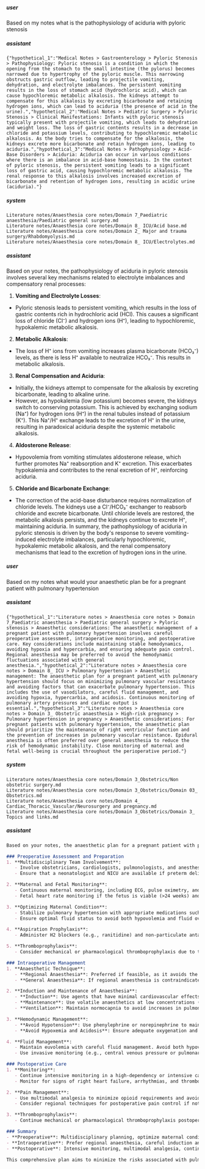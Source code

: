 ##### user
Based on my notes what is the pathophysiology of aciduria with pyloric stenosis

##### assistant
```lookup
{"hypothetical_1":"Medical Notes > Gastroenterology > Pyloric Stenosis > Pathophysiology: Pyloric stenosis is a condition in which the opening from the stomach to the small intestine (the pylorus) becomes narrowed due to hypertrophy of the pyloric muscle. This narrowing obstructs gastric outflow, leading to projectile vomiting, dehydration, and electrolyte imbalances. The persistent vomiting results in the loss of stomach acid (hydrochloric acid), which can cause hypochloremic metabolic alkalosis. The kidneys attempt to compensate for this alkalosis by excreting bicarbonate and retaining hydrogen ions, which can lead to aciduria (the presence of acid in the urine).","hypothetical_2":"Medical Notes > Pediatric Surgery > Pyloric Stenosis > Clinical Manifestations: Infants with pyloric stenosis typically present with projectile vomiting, which leads to dehydration and weight loss. The loss of gastric contents results in a decrease in chloride and potassium levels, contributing to hypochloremic metabolic alkalosis. As the body tries to compensate for the alkalosis, the kidneys excrete more bicarbonate and retain hydrogen ions, leading to aciduria.","hypothetical_3":"Medical Notes > Pathophysiology > Acid-Base Disorders > Aciduria: Aciduria can occur in various conditions where there is an imbalance in acid-base homeostasis. In the context of pyloric stenosis, the persistent vomiting leads to a significant loss of gastric acid, causing hypochloremic metabolic alkalosis. The renal response to this alkalosis involves increased excretion of bicarbonate and retention of hydrogen ions, resulting in acidic urine (aciduria)."}
```

##### system
```sc-context
Literature notes/Anaesthesia core notes/Domain 7_Paediatric anaesthesia/Paediatric general surgery.md
Literature notes/Anaesthesia core notes/Domain 8_ ICU/Acid base.md
Literature notes/Anaesthesia core notes/Domain 2_ Major and trauma surgery/Rhabdomyolysis.md
Literature notes/Anaesthesia core notes/Domain 8_ ICU/Electrolytes.md
```

##### assistant
Based on your notes, the pathophysiology of aciduria in pyloric stenosis involves several key mechanisms related to electrolyte imbalances and compensatory renal processes:
1. **Vomiting and Electrolyte Losses**:
- Pyloric stenosis leads to persistent vomiting, which results in the loss of gastric contents rich in hydrochloric acid (HCl). This causes a significant loss of chloride (Cl⁻) and hydrogen ions (H⁺), leading to hypochloremic, hypokalemic metabolic alkalosis.
2. **Metabolic Alkalosis**:
- The loss of H⁺ ions from vomiting increases plasma bicarbonate (HCO₃⁻) levels, as there is less H⁺ available to neutralize HCO₃⁻. This results in metabolic alkalosis.
3. **Renal Compensation and Aciduria**:
- Initially, the kidneys attempt to compensate for the alkalosis by excreting bicarbonate, leading to alkaline urine.
- However, as hypokalemia (low potassium) becomes severe, the kidneys switch to conserving potassium. This is achieved by exchanging sodium (Na⁺) for hydrogen ions (H⁺) in the renal tubules instead of potassium (K⁺). This Na⁺/H⁺ exchange leads to the excretion of H⁺ in the urine, resulting in paradoxical aciduria despite the systemic metabolic alkalosis.
4. **Aldosterone Release**:
- Hypovolemia from vomiting stimulates aldosterone release, which further promotes Na⁺ reabsorption and K⁺ excretion. This exacerbates hypokalemia and contributes to the renal excretion of H⁺, reinforcing aciduria.
5. **Chloride and Bicarbonate Exchange**:
- The correction of the acid-base disturbance requires normalization of chloride levels. The kidneys use a Cl⁻/HCO₃⁻ exchanger to reabsorb chloride and excrete bicarbonate. Until chloride levels are restored, the metabolic alkalosis persists, and the kidneys continue to excrete H⁺, maintaining aciduria.
In summary, the pathophysiology of aciduria in pyloric stenosis is driven by the body's response to severe vomiting-induced electrolyte imbalances, particularly hypochloremic, hypokalemic metabolic alkalosis, and the renal compensatory mechanisms that lead to the excretion of hydrogen ions in the urine.

##### user
Based on my notes what would your anaesthetic plan be for a pregnant patient with pulmonary hypertension

##### assistant
```lookup
{"hypothetical_1":"Literature notes > Anaesthesia core notes > Domain 7_Paediatric anaesthesia > Paediatric general surgery > Pyloric stenosis > Anaesthetic considerations: The anaesthetic management of a pregnant patient with pulmonary hypertension involves careful preoperative assessment, intraoperative monitoring, and postoperative care. Key considerations include maintaining stable hemodynamics, avoiding hypoxia and hypercarbia, and ensuring adequate pain control. Regional anesthesia may be preferred to avoid the hemodynamic fluctuations associated with general anesthesia.","hypothetical_2":"Literature notes > Anaesthesia core notes > Domain 8_ ICU > Pulmonary hypertension > Anaesthetic management: The anaesthetic plan for a pregnant patient with pulmonary hypertension should focus on minimizing pulmonary vascular resistance and avoiding factors that can exacerbate pulmonary hypertension. This includes the use of vasodilators, careful fluid management, and avoiding hypoxia, hypercarbia, and acidosis. Continuous monitoring of pulmonary artery pressures and cardiac output is essential.","hypothetical_3":"Literature notes > Anaesthesia core notes > Domain 3_ Obstetric anaesthesia > High-risk pregnancy > Pulmonary hypertension in pregnancy > Anaesthetic considerations: For pregnant patients with pulmonary hypertension, the anaesthetic plan should prioritize the maintenance of right ventricular function and the prevention of increases in pulmonary vascular resistance. Epidural anesthesia is often preferred over general anesthesia to reduce the risk of hemodynamic instability. Close monitoring of maternal and fetal well-being is crucial throughout the perioperative period."}
```

##### system
```sc-context
Literature notes/Anaesthesia core notes/Domain 3_Obstetrics/Non obstetric surgery.md
Literature notes/Anaesthesia core notes/Domain 3_Obstetrics/Domain 03_ Obstetrics.md
Literature notes/Anaesthesia core notes/Domain 4_ Cardiac_Thoracic_Vascular/Neurosurgery and pregnancy.md
Literature notes/Anaesthesia core notes/Domain 3_Obstetrics/Domain 3_ Topics and links.md
```

##### assistant
```md
Based on your notes, the anaesthetic plan for a pregnant patient with pulmonary hypertension (PH) would involve several key considerations to ensure both maternal and fetal safety. Here is a detailed plan:

### Preoperative Assessment and Preparation
1. **Multidisciplinary Team Involvement**:
   - Involve obstetricians, cardiologists, pulmonologists, and anesthesiologists early in the planning process.
   - Ensure that a neonatologist and NICU are available if preterm delivery is anticipated.

2. **Maternal and Fetal Monitoring**:
   - Continuous maternal monitoring, including ECG, pulse oximetry, and invasive blood pressure monitoring.
   - Fetal heart rate monitoring if the fetus is viable (>24 weeks) and intraoperative monitoring is feasible.

3. **Optimizing Maternal Condition**:
   - Stabilize pulmonary hypertension with appropriate medications such as phosphodiesterase inhibitors, endothelin receptor antagonists, or prostacyclin analogs.
   - Ensure optimal fluid status to avoid both hypovolemia and fluid overload, which can exacerbate PH.

4. **Aspiration Prophylaxis**:
   - Administer H2 blockers (e.g., ranitidine) and non-particulate antacids (e.g., sodium citrate) to reduce the risk of aspiration.

5. **Thromboprophylaxis**:
   - Consider mechanical or pharmacological thromboprophylaxis due to the increased risk of thromboembolic events in patients with PH.

### Intraoperative Management
1. **Anaesthetic Technique**:
   - **Regional Anaesthesia**: Preferred if feasible, as it avoids the risks associated with general anaesthesia and airway manipulation. However, be cautious with neuraxial blocks as sudden hypotension can be poorly tolerated in PH patients.
   - **General Anaesthesia**: If regional anaesthesia is contraindicated or not feasible, use a rapid-sequence induction with careful airway management. Avoid excessive positive pressure ventilation to prevent increased pulmonary vascular resistance.

2. **Induction and Maintenance of Anaesthesia**:
   - **Induction**: Use agents that have minimal cardiovascular effects, such as etomidate or ketamine (in low doses). Avoid agents that can cause significant myocardial depression or vasodilation.
   - **Maintenance**: Use volatile anaesthetics at low concentrations (<1.5 MAC) to avoid uterine relaxation and maintain uteroplacental perfusion. Supplement with opioids and consider using a total intravenous anaesthesia (TIVA) approach if appropriate.
   - **Ventilation**: Maintain normocapnia to avoid increases in pulmonary vascular resistance. Use low tidal volumes and avoid high peak airway pressures.

3. **Hemodynamic Management**:
   - **Avoid Hypotension**: Use phenylephrine or norepinephrine to maintain blood pressure, as these agents have minimal effects on pulmonary vascular resistance.
   - **Avoid Hypoxemia and Acidosis**: Ensure adequate oxygenation and avoid hypercarbia or acidosis, which can worsen pulmonary hypertension.

4. **Fluid Management**:
   - Maintain euvolemia with careful fluid management. Avoid both hypovolemia and fluid overload.
   - Use invasive monitoring (e.g., central venous pressure or pulmonary artery catheter) to guide fluid therapy if necessary.

### Postoperative Care
1. **Monitoring**:
   - Continue intensive monitoring in a high-dependency or intensive care unit.
   - Monitor for signs of right heart failure, arrhythmias, and thromboembolic events.

2. **Pain Management**:
   - Use multimodal analgesia to minimize opioid requirements and avoid respiratory depression.
   - Consider regional techniques for postoperative pain control if not contraindicated.

3. **Thromboprophylaxis**:
   - Continue mechanical or pharmacological thromboprophylaxis postoperatively.

### Summary
- **Preoperative**: Multidisciplinary planning, optimize maternal condition, aspiration prophylaxis, thromboprophylaxis.
- **Intraoperative**: Prefer regional anaesthesia, careful induction and maintenance of general anaesthesia if needed, maintain normocapnia, avoid hypotension, careful fluid management.
- **Postoperative**: Intensive monitoring, multimodal analgesia, continued thromboprophylaxis.

This comprehensive plan aims to minimize the risks associated with pulmonary hypertension in a pregnant patient while ensuring the safety of both the mother and the fetus.
```
